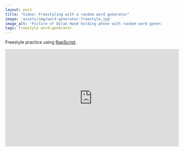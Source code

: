 ```yaml
---
layout: post
title: "Video: Freestyling with a random word generator"
image: 'assets/img/word-generator-freestyle.jpg'
image_alt: 'Picture of Dylan Hand holding phone with random word generator app'
tags: freestyle word-generator
---
```


Freestyle practice using [RapScript](https://rapscript.net).

<iframe width="560" height="315" src="https://www.youtube-nocookie.com/embed/W8Ui8iQ9RDM" frameborder="0" allow="accelerometer; autoplay; encrypted-media; gyroscope; picture-in-picture" allowfullscreen></iframe>
